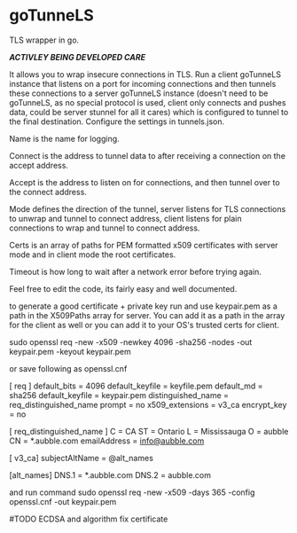 # goTunneLS
TLS wrapper in go.

***ACTIVLEY BEING DEVELOPED CARE***

It allows you to wrap insecure connections in TLS.
Run a client goTunneLS instance that listens on a port for
incoming connections and then tunnels these connections to a
server goTunneLS instance (doesn't need to be goTunneLS,
as no special protocol is used, client only connects and pushes data,
could be server stunnel for all it cares) which is configured to tunnel to the final destination.
Configure the settings in tunnels.json.

Name is the name for logging.

Connect is the address to tunnel data to after receiving a connection on the accept address.

Accept is the address to listen on for connections, and then tunnel over to the connect address.

Mode defines the direction of the tunnel, server listens for TLS connections to unwrap and tunnel
to connect address, client listens for plain connections to wrap and tunnel to connect address.

Certs is an array of paths for PEM formatted x509 certificates with server mode and
in client mode the root certificates.

Timeout is how long to wait after a network error before trying again.

Feel free to edit the code, its fairly easy and well documented.

to generate a good certificate + private key run and use keypair.pem as a path in the X509Paths array for server.
You can add it as a path in the array for the client as well or you can add it to your OS's trusted certs for client.

sudo openssl req -new -x509 -newkey 4096 -sha256 -nodes -out keypair.pem -keyout keypair.pem

or save following as openssl.cnf

[ req ]
default_bits           = 4096
default_keyfile        = keyfile.pem
default_md             = sha256
default_keyfile        = keypair.pem
distinguished_name     = req_distinguished_name
prompt                 = no
x509_extensions        = v3_ca
encrypt_key            = no

[ req_distinguished_name ]
C                      = CA
ST                     = Ontario
L                      = Mississauga
O                      = aubble
CN                     = *.aubble.com
emailAddress           = info@aubble.com

[ v3_ca]
subjectAltName 		   = @alt_names

[alt_names]
DNS.1 				   = *.aubble.com
DNS.2 				   = aubble.com


and run command
sudo openssl req -new -x509 -days 365 -config openssl.cnf -out keypair.pem


#TODO ECDSA and algorithm fix certificate